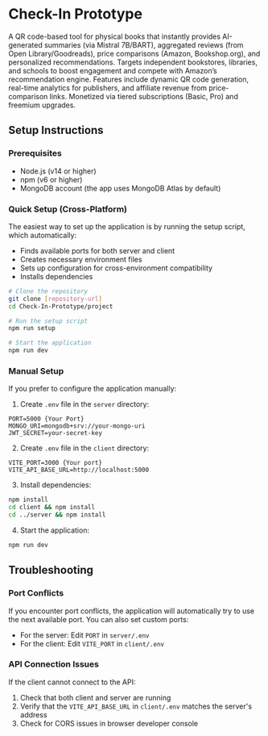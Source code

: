 # Check-In Prototype

A QR code-based tool for physical books that instantly provides AI-generated summaries (via Mistral 7B/BART), aggregated reviews (from Open Library/Goodreads), price comparisons (Amazon, Bookshop.org), and personalized recommendations. Targets independent bookstores, libraries, and schools to boost engagement and compete with Amazon’s recommendation engine. Features include dynamic QR code generation, real-time analytics for publishers, and affiliate revenue from price-comparison links. Monetized via tiered subscriptions (Basic, Pro) and freemium upgrades.

## Setup Instructions

### Prerequisites

- Node.js (v14 or higher)
- npm (v6 or higher)
- MongoDB account (the app uses MongoDB Atlas by default)

### Quick Setup (Cross-Platform)

The easiest way to set up the application is by running the setup script, which automatically:
- Finds available ports for both server and client
- Creates necessary environment files
- Sets up configuration for cross-environment compatibility
- Installs dependencies

```bash
# Clone the repository
git clone [repository-url]
cd Check-In-Prototype/project

# Run the setup script
npm run setup

# Start the application
npm run dev
```

### Manual Setup

If you prefer to configure the application manually:

1. Create `.env` file in the `server` directory:
```
PORT=5000 {Your Port}
MONGO_URI=mongodb+srv://your-mongo-uri
JWT_SECRET=your-secret-key
```

2. Create `.env` file in the `client` directory:
```
VITE_PORT=3000 {Your port}
VITE_API_BASE_URL=http://localhost:5000
```

3. Install dependencies:
```bash
npm install
cd client && npm install
cd ../server && npm install
```

4. Start the application:
```bash
npm run dev
```

## Troubleshooting

### Port Conflicts

If you encounter port conflicts, the application will automatically try to use the next available port. You can also set custom ports:
- For the server: Edit `PORT` in `server/.env`
- For the client: Edit `VITE_PORT` in `client/.env`

### API Connection Issues

If the client cannot connect to the API:
1. Check that both client and server are running
2. Verify that the `VITE_API_BASE_URL` in `client/.env` matches the server's address
3. Check for CORS issues in browser developer console